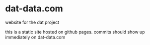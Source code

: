 dat-data.com
============

website for the dat project

this is a static site hosted on github pages. commits should show up immediately on dat-data.com
